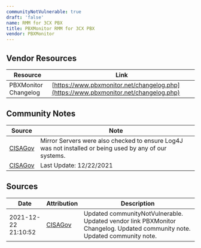 ```yaml
---
communityNotVulnerable: true
draft: 'false'
name: RMM for 3CX PBX
title: PBXMonitor RMM for 3CX PBX
vendor: PBXMonitor
---
```


## Vendor Resources
| Resource | Link |
| --- | --- |
| PBXMonitor Changelog | [https://www.pbxmonitor.net/changelog.php](https://www.pbxmonitor.net/changelog.php) |


## Community Notes
| Source | Note |
| --- | --- |
| [CISAGov](https://raw.githubusercontent.com/cisagov/log4j-affected-db/develop/README.md) | Mirror Servers were also checked to ensure Log4J was not installed or being used by any of our systems. |
| [CISAGov](https://raw.githubusercontent.com/cisagov/log4j-affected-db/develop/README.md) | Last Update: 12/22/2021 |

## Sources
| Date | Attribution | Description |
| --- | --- | --- |
| 2021-12-22 21:10:52 | [CISAGov](https://raw.githubusercontent.com/cisagov/log4j-affected-db/develop/README.md) | Updated communityNotVulnerable. Updated vendor link PBXMonitor Changelog. Updated community note. Updated community note.  |
